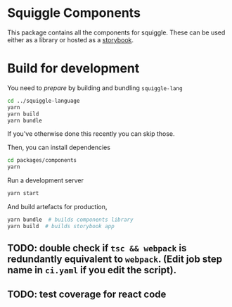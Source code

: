 # Squiggle Components
This package contains all the components for squiggle. These can be used either as a library or hosted as a [storybook](https://storybook.js.org/).

# Build for development
You need to _prepare_ by building and bundling `squiggle-lang` 
``` sh
cd ../squiggle-language
yarn
yarn build
yarn bundle
```
If you've otherwise done this recently you can skip those.

Then, you can install dependencies
``` sh
cd packages/components
yarn 
```

Run a development server

``` sh
yarn start
```

And build artefacts for production, 

``` sh
yarn bundle  # builds components library
yarn build  # builds storybook app
```

## TODO: double check if `tsc && webpack` is redundantly equivalent to `webpack`. (Edit job step name in `ci.yaml` if you edit the script). 

## TODO: test coverage for react code
